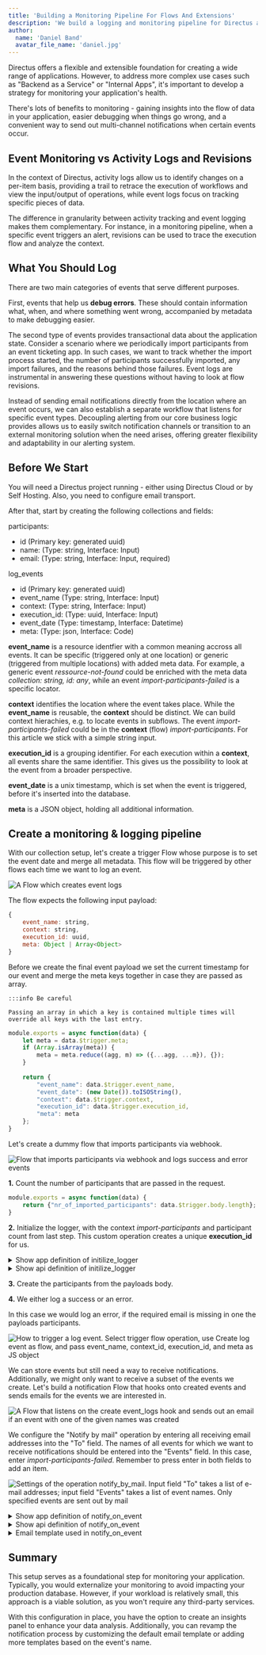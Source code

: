 ```yaml
---
title: 'Building a Monitoring Pipeline For Flows And Extensions'
description: 'We build a logging and monitoring pipeline for Directus applications without using any third-party dependencies.'
author:
  name: 'Daniel Band'
  avatar_file_name: 'daniel.jpg'
---
```

Directus offers a flexible and extensible foundation for creating a wide range of applications. However, to address more complex use cases such as "Backend as a Service" or "Internal Apps", it's important to develop a strategy for monitoring your application's health.

There's lots of benefits to monitoring - gaining insights into the flow of data in your application, easier debugging when things go wrong, and a convenient way to send out multi-channel notifications when certain events occur.

## Event Monitoring vs Activity Logs and Revisions
In the context of Directus, activity logs allow us to identify changes on a per-item basis, providing a trail to retrace the execution of workflows and view the input/output of operations, while event logs focus on tracking specific pieces of data. 

The difference in granularity between activity tracking and event logging makes them complementary. For instance, in a monitoring pipeline, when a specific event triggers an alert, revisions can be used to trace the execution flow and analyze the context.

## What You Should Log
There are two main categories of events that serve different purposes.

First, events that help us **debug errors**. These should contain information what, when, and where something went wrong, accompanied by metadata to make debugging easier. 

The second type of events provides transactional data about the application state. Consider a scenario where we periodically import participants from an event ticketing app. In such cases, we want to track whether the import process started, the number of participants successfully imported, any import failures, and the reasons behind those failures. Event logs are instrumental in answering these questions without having to look at flow revisions.

Instead of sending email notifications directly from the location where an event occurs, we can also establish a separate workflow that listens for specific event types. Decoupling alerting from our core business logic provides allows us to easily switch notification channels or transition to an external monitoring solution when the need arises, offering greater flexibility and adaptability in our alerting system.

## Before We Start
You will need a Directus project running - either using Directus Cloud or by Self Hosting. Also, you need to configure email transport.

After that, start by creating the following collections and fields:

participants:
- id (Primary key: generated uuid)
- name: (Type: string, Interface: Input)
- email: (Type: string, Interface: Input, required)

log_events
- id (Primary key: generated uuid)
- event_name (Type: string, Interface: Input)
- context: (Type: string, Interface: Input)
- execution_id: (Type: uuid, Interface: Input)
- event_date (Type: timestamp, Interface: Datetime)
- meta: (Type: json, Interface: Code)

**event_name** is a resource identfier with a common meaning accross all events. It can be specific (triggered only at one location) or generic (triggered from multiple locations) with added meta data. For example, a generic event *ressource-not-found* could be enriched with the meta data *collection: string, id: any*, while an event *import-participants-failed* is a specific locator.

**context** identifies the location where the event takes place. While the **event_name** is reusable, the **context** should be distinct. We can build context hierachies, e.g. to locate events in subflows. The event *import-participants-failed* could be in the **context** (flow) *import-participants*. For this article we stick with a simple string input.

**execution_id** is a grouping identifier. For each execution within a **context**, all events share the same identifier. This gives us the possibility to look at the event from a broader perspective. 

**event_date** is a unix timestamp, which is set when the event is triggered, before it's inserted into the database.

**meta** is a JSON object, holding all additional information. 

## Create a monitoring & logging pipeline
With our collection setup, let's create a trigger Flow whose purpose is to set the event date and merge all metadata. This flow will be triggered by other flows each time we want to log an event.

![A Flow which creates event logs](create_event_log.png "")

The flow expects the following input payload:
```js
{
    event_name: string,
    context: string,
    execution_id: uuid,
    meta: Object | Array<Object>
}
```

Before we create the final event payload we set the current timestamp for our event and merge the meta keys together in case they are passed as array. 

```
:::info Be careful

Passing an array in which a key is contained multiple times will override all keys with the last entry.

```

```js
module.exports = async function(data) {
    let meta = data.$trigger.meta;
    if (Array.isArray(meta)) {
    	meta = meta.reduce((agg, m) => ({...agg, ...m}), {});
    }
    
    return {
        "event_name": data.$trigger.event_name,
        "event_date": (new Date()).toISOString(),
        "context": data.$trigger.context,
        "execution_id": data.$trigger.execution_id,
        "meta": meta
    };
}
```
Let's create a dummy flow that imports participants via webhook. 

![Flow that imports participants via webhook and logs success and error events](import_participants.png "")

**1.** Count the number of participants that are passed in the request.

```js
module.exports = async function(data) {
	return {"nr_of_imported_participants": data.$trigger.body.length};
}
```

**2.** Initialize the logger, with the context *import-participants* and participant count from last step. This custom operation creates a unique **execution_id** for us.

<details>
<summary>Show app definition of initilize_logger</summary>

```ts
import { defineOperationApp } from '@directus/extensions-sdk';

export default defineOperationApp({
	id: 'initialize_logger',
	name: 'Init Logger',
	icon: 'box',
	description: 'Simple operation that sets the context and uuid for the session scope',
	overview: ({ loggingContext, metaData }) => [
		{
			label: 'Logging Context',
			text: loggingContext,
		},
		{
			label: 'Meta Data',
			text: metaData,
		},
	],
	options: [
		{
			field: 'loggingContext',
			name: 'Logging Context',
			type: 'string',
			meta: {
				width: 'full',
				interface: 'input',
			},
		},
		{
			field: 'metaData',
			name: 'Meta Data',
			type: 'json',
			meta: {
				interface: 'code',
				options: {
					language: 'json'
				},
			}
		},
	],
});
```
</details>

<details>
<summary>Show api definition of initilize_logger</summary>

```ts
import { defineOperationApi } from '@directus/extensions-sdk';
import { randomUUID as uuidv4 } from 'crypto';
import { mapValues, isPlainObject} from 'lodash';

type Options = {
	loggingContext: string;
	metaData: any
};

export default defineOperationApi<Options>({
	id: 'initialize_logger',
	handler: ({ loggingContext, metaData }, {logger}) => {
		// Iterate through a nested object
		// https://github.com/lodash/lodash/issues/1244
		const mapValuesDeep = (obj, fn) =>
			mapValues(obj, (val, key) =>
				isPlainObject(val) ? mapValuesDeep(val, fn) : fn(val, key, obj)
			)

		metaData = mapValuesDeep(metaData, function(val, key, obj) {
			if (key == 'password') {
				val = '*****'
			}

			return val;
		});

		return {uuid: uuidv4(), context: loggingContext, meta: metaData}
	},
});
```
</details>

**3.** Create the participants from the payloads body.

**4.** We either log a success or an error.

In this case we would log an error, if the required email is missing in one the payloads participants.

![How to trigger a log event. Select trigger flow operation, use Create log event as flow, and pass event_name, context_id, execution_id, and meta as JS object](trigger_log_event.png "")

We can store events but still need a way to receive notifications. Additionally, we might only want to receive a subset of the events we create. Let's build a notification Flow that hooks onto created events and sends emails for the events we are interested in.

![A Flow that listens on the create event_logs hook and sends out an email if an event with one of the given names was created](notify_on_event.png "")

We configure the "Notify by mail" operation by entering all receiving email addresses into the "To" field. The names of all events for which we want to receive notifications should be entered into the "Events" field. In this case, enter *import-participants-failed*. Remember to press enter in both fields to add an item.

![Settings of the operation notify_by_mail. Input field "To" takes a list of e-mail addresses; input field "Events" takes a list of event names. Only specified events are sent out by mail](operation_notify.png "")

<details>
<summary>Show app definition of notify_on_event</summary>

```ts
import { defineOperationApp } from '@directus/extensions-sdk';

export default defineOperationApp({
	id: 'notify_on_event',
	name: 'Notify on event',
	icon: 'box',
	description: 'Sends out error emails. Must be paired with an event hook of type action.',
	overview: ({ to, events }) => [
		{
			label: 'To',
			text: Array.isArray(to) ? to.join(', ') : to,
		},
		{
			label: 'Events',
			text: Array.isArray(events) ? to.join(', ') : events,
		}
	],
	options: [
		{
			field: 'to',
			name: 'To',
			type: 'csv',
			meta: {
				width: 'full',
				interface: 'tags',
				options: {
					placeholder: '$t:operations.mail.to_placeholder',
					iconRight: 'alternate_email',
				},
			},
		},
		{
			field: 'events',
			name: 'Events',
			type: 'csv',
			meta: {
				width: 'full',
				interface: 'tags',
				options: {
					placeholder: 'Nach jedem Event mit ENTER bestätigen',
				},
			},
		},
	],
});

```
</details>

<details>
<summary>Show api definition of notify_on_event</summary>

```ts
import { defineOperationApi } from '@directus/extensions-sdk';

type Options = {
	to: string[];
	events: string[];
};

export default defineOperationApi<Options>({
	id: 'notify_on_event',
	handler: async ({ to, events }, { getSchema, database, services, accountability, logger, data }) => {
		const trigger: any = data.$trigger;

		const payload = trigger.payload;
		if (!events.includes(payload.event_name)) {
			return;
		}

		payload.meta = liquifyMeta(payload.meta);

		const schema = await getSchema({ database });
		const context = {database: database, schema: schema, accountability: accountability};

		const { MailService } = services;
        const mailService = new MailService({ schema: context.schema, knex: context.database });
        
		await mailService.send({
			to: to,
			subject: `Directus Event - ${payload.event_name}`,
			template: {
				name: 'event-notification',
				data: payload,
			},
		});
	},
});

function liquifyMeta(meta: Object) {
	const ret = [];
	for (const [key, value] of Object.entries(meta)) {
		ret.push({'key': key, 'value': JSON.stringify(value)});
	}
	return ret;
}

```
</details>

<details>
<summary>Email template used in notify_on_event</summary>

```html
<body>
  Eventname: {{ event_name }}<br>
  Eventdate: {{ event_date }}<br>
  Context: {{ context }}<br>
  <p>
    Meta:<br>
    {% for metadata in meta %}
      {{ metadata.key }}: {{ metadata.value }}<br>
    {% endfor %}
  </p>
  Execution ID: {{ execution_id }}
</body>
```
</details>

## Summary
This setup serves as a foundational step for monitoring your application. Typically, you would externalize your monitoring to avoid impacting your production database. However, if your workload is relatively small, this approach is a viable solution, as you won't require any third-party services.

With this configuration in place, you have the option to create an insights panel to enhance your data analysis. Additionally, you can revamp the notification process by customizing the default email template or adding more templates based on the event's name.
